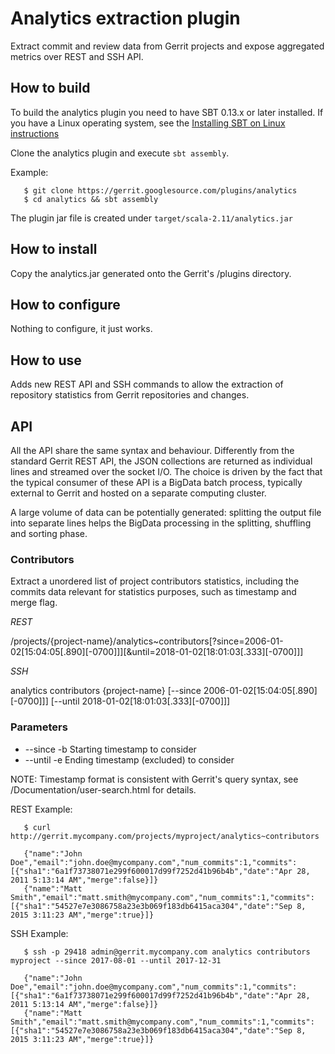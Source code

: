# Analytics extraction plugin

Extract commit and review data from Gerrit projects and expose aggregated metrics
over REST and SSH API.

## How to build

To build the analytics plugin you need to have SBT 0.13.x or later installed.
If you have a Linux operating system, see the
[Installing SBT on Linux instructions](http://www.scala-sbt.org/0.13/docs/Installing-sbt-on-Linux.html)

Clone the analytics plugin and execute ```sbt assembly```.

Example:

```
   $ git clone https://gerrit.googlesource.com/plugins/analytics
   $ cd analytics && sbt assembly
```

The plugin jar file is created under ```target/scala-2.11/analytics.jar```

## How to install

Copy the analytics.jar generated onto the Gerrit's /plugins directory.

## How to configure

Nothing to configure, it just works.

## How to use

Adds new REST API and SSH commands to allow the extraction of repository
statistics from Gerrit repositories and changes.

## API

All the API share the same syntax and behaviour. Differently from the standard
Gerrit REST API, the JSON collections are returned as individual lines and
streamed over the socket I/O. The choice is driven by the fact that the typical
consumer of these API is a BigData batch process, typically external to Gerrit
and hosted on a separate computing cluster.

A large volume of data can be potentially generated: splitting the output file
into separate lines helps the BigData processing in the splitting, shuffling and
sorting phase.

### Contributors

Extract a unordered list of project contributors statistics, including the
commits data relevant for statistics purposes, such as timestamp and merge flag.

*REST*

/projects/{project-name}/analytics~contributors[?since=2006-01-02[15:04:05[.890][-0700]]][&until=2018-01-02[18:01:03[.333][-0700]]]

*SSH*

analytics contributors {project-name} [--since 2006-01-02[15:04:05[.890][-0700]]] [--until 2018-01-02[18:01:03[.333][-0700]]]

### Parameters

- --since -b Starting timestamp to consider
- --until -e Ending timestamp (excluded) to consider

NOTE: Timestamp format is consistent with Gerrit's query syntax, see /Documentation/user-search.html for details.

REST Example:

```
   $ curl http://gerrit.mycompany.com/projects/myproject/analytics~contributors

   {"name":"John Doe","email":"john.doe@mycompany.com","num_commits":1,"commits":[{"sha1":"6a1f73738071e299f600017d99f7252d41b96b4b","date":"Apr 28, 2011 5:13:14 AM","merge":false}]}
   {"name":"Matt Smith","email":"matt.smith@mycompany.com","num_commits":1,"commits":[{"sha1":"54527e7e3086758a23e3b069f183db6415aca304","date":"Sep 8, 2015 3:11:23 AM","merge":true}]}
```

SSH Example:

```
   $ ssh -p 29418 admin@gerrit.mycompany.com analytics contributors myproject --since 2017-08-01 --until 2017-12-31

   {"name":"John Doe","email":"john.doe@mycompany.com","num_commits":1,"commits":[{"sha1":"6a1f73738071e299f600017d99f7252d41b96b4b","date":"Apr 28, 2011 5:13:14 AM","merge":false}]}
   {"name":"Matt Smith","email":"matt.smith@mycompany.com","num_commits":1,"commits":[{"sha1":"54527e7e3086758a23e3b069f183db6415aca304","date":"Sep 8, 2015 3:11:23 AM","merge":true}]}
```

